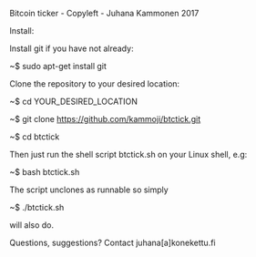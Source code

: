 
Bitcoin ticker - Copyleft - Juhana Kammonen 2017

Install:

Install git if you have not already:

~$ sudo apt-get install git


Clone the repository to your desired location:

~$ cd YOUR_DESIRED_LOCATION

~$ git clone https://github.com/kammoji/btctick.git

~$ cd btctick


Then just run the shell script btctick.sh on your Linux shell, e.g:

~$ bash btctick.sh


The script unclones as runnable so simply

~$ ./btctick.sh

will also do.


Questions, suggestions?
Contact juhana[a]konekettu.fi

